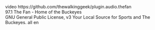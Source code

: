 <?xml version="1.0" encoding="UTF-8" standalone="yes"?>
<addon id="plugin.audio.thefan" name="97.1 The Fan" version="1.0.0" provider-name="TheWalkingGeek">
    <requires>
        <import addon="xbmc.python" version="2.20.0" />
    </requires>
    <extension point="xbmc.python.pluginsource" library="default.py">
        <provides>video</provides>
    </extension>
    <extension point="xbmc.addon.metadata">
    	<source>https://github.com/thewalkinggeek/plugin.audio.thefan</source>
        <summary lang="en">97.1 The Fan - Home of the Buckeyes</summary>
        <license>GNU General Public License, v3</license>
        <description lang="en">Your Local Source for Sports and The Buckeyes.</description>
        <platform>all</platform>
        <language>en</language>
    </extension>
